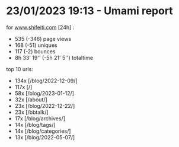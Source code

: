 # 23/01/2023 19:13 - Umami report
for www.shifeiti.com [24h] :

 - 535 (-346) page views
 - 168 (-51) uniques
 - 117 (-2) bounces
 - 8h 33' 19'' (-5h 21' 5'') totaltime


top 10 urls:
 - 134x [/blog/2022-12-09/]
 - 117x [/]
 - 58x [/blog/2023-01-12/]
 - 32x [/about/]
 - 23x [/blog/2022-12-22/]
 - 23x [/bbtalk/]
 - 17x [/blog/archives/]
 - 14x [/blog/tags/]
 - 14x [/blog/categories/]
 - 13x [/blog/2022-05-07/]


